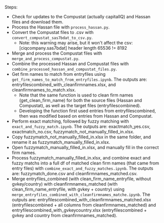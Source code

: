 Steps:
- Check for updates to the Compustat (actually capitalIQ) and Hassan files and download them.
- Process the Hassan file with `process_hassan.py`.
- Convert the Compustat files to .csv with `convert_compustat_sas7bdat_to_csv.py`.
  - Note: this warning may arise, but it won't affect the csv: [ciqcompany.sas7bdat] header length 65536 != 8192
- Merge and process the Compustat files with `merge_and_process_compustat.py`.
- Combine the processed Hassan and Compustat files with `combine_processed_hassan_and_compustat_files.py`.
- Get firm names to match from entryfiles using `get_firm_names_to_match_from_entryfiles.ipynb`. The outputs are: entryfilescombined_with_cleanfirmnames.xlsx, and cleanfirmnames_to_match.xlsx. 
  - Note that the same function is used to clean firm names (get_clean_firm_name) for both the source files (Hassan and Compustat), as well as the target files (entryfilescombined).
  - Developing the function first used entries from entryfilescombined, then was modified based on entries from Hassan and Compustat.
- Perform exact matching, followed by fuzzy matching with `exact_and_fuzzy_match.ipynb`. The outputs are: exactmatch_yes.csv, exactmatch_no.csv, fuzzymatch_not_manually_filled_in.xlsx.
- Copy fuzzymatch_not_manually_filled_in.xlsx in the same folder, and rename it as fuzzymatch_manually_filled_in.xlsx.
- Open fuzzymatch_manually_filled_in.xlsx, and manually fill in the correct firm names.
- Process fuzzymatch_manually_filled_in.xlsx, and combine exact and fuzzy matchs into a full df of matched clean firm names (that came from entry files) with `combine_exact_and_fuzzy_matches.ipynb`. The outputs are: fuzzymatch_done.csv and cleanfirmnames_matched.csv.
- Merge entryfiles_combined (with clean_firm_name_entryfile, without gvkey/country) with cleanfirmnames_matched (with clean_firm_name_entryfile, with gvkey + country) using `merge_entryfiles_combined_with_cleanfirmnames_matche.ipynb`. The outputs are: entryfilescombined_with_cleanfirmnames_matched.xlsx (entryfilescombined + all columns from cleanfirmnames_matched) and entryfilescombined_with_gvkeycountry.xlsx (entryfilescombined + gvkey and country from cleanfirmnames_matched).
